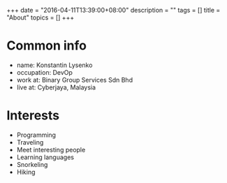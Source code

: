 +++
date = "2016-04-11T13:39:00+08:00"
description = ""
tags = []
title = "About"
topics = []
+++

# Common info

* name: Konstantin Lysenko
* occupation: DevOp
* work at: Binary Group Services Sdn Bhd
* live at: Cyberjaya, Malaysia

# Interests

* Programming
* Traveling
* Meet interesting people
* Learning languages
* Snorkeling
* Hiking
